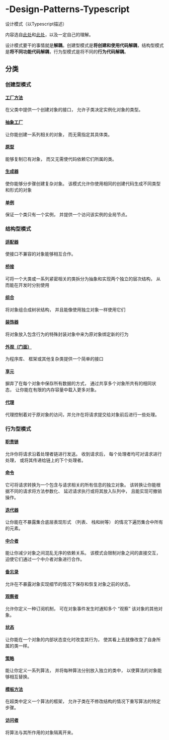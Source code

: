 # -Design-Patterns-Typescript

设计模式（以Typescript描述）

内容选自[此处](https://refactoringguru.cn/design-patterns/typescript)和[此处](https://github.com/fbeline/design-patterns-JS)，以及一定自己的理解。

设计模式要干的事情就是**解耦**。创建型模式是**将创建和使用代码解耦**，结构型模式是**将不同功能代码解耦**，行为型模式是将不同的**行为代码解耦**。

## 分类

### 创建型模式

#### [工厂方法](docs/description/factory/index.md)

在父类中提供一个创建对象的接口， 允许子类决定实例化对象的类型。

#### [抽象工厂](docs/description/abstract-factory/index.md)

让你能创建一系列相关的对象， 而无需指定其具体类。


#### [原型](docs/description/prototype/index.md)

能够复制已有对象， 而又无需使代码依赖它们所属的类。


#### [生成器](docs/description/builder/index.md)

使你能够分步骤创建复杂对象。 该模式允许你使用相同的创建代码生成不同类型和形式的对象

#### [单例](docs/description/singleton/index.md)

保证一个类只有一个实例， 并提供一个访问该实例的全局节点。


### 结构型模式

#### [适配器](docs/description/adapter/index.md)

使接口不兼容的对象能够相互合作。


#### [桥接](docs/description/bridge/index.md)

可将一个大类或一系列紧密相关的类拆分为抽象和实现两个独立的层次结构， 从而能在开发时分别使用

#### [组合](docs/description/composite/index.md)

将对象组合成树状结构， 并且能像使用独立对象一样使用它们

#### [装饰器](docs/description/decorator/index.md)

将对象放入包含行为的特殊封装对象中来为原对象绑定新的行为

#### [外观（门面）](docs/description/facade/index.md)

为程序库、 框架或其他复杂类提供一个简单的接口


#### [享元](docs/description/flyweight/index.md)

摒弃了在每个对象中保存所有数据的方式， 通过共享多个对象所共有的相同状态， 让你能在有限的内存容量中载入更多对象。


#### [代理](docs/description/proxy/index.md)

代理控制着对于原对象的访问，并允许在将请求提交给对象前后进行一些处理。

### 行为型模式


#### [职责链](docs/description/chain/index.md)

允许你将请求沿着处理者链进行发送。 收到请求后， 每个处理者均可对请求进行处理， 或将其传递给链上的下个处理者。

#### [命令](docs/description/command/index.md)

它可将请求转换为一个包含与请求相关的所有信息的独立对象。 该转换让你能根据不同的请求将方法参数化、 延迟请求执行或将其放入队列中， 且能实现可撤销操作。

#### [迭代器](docs/description/iterator/index.md)

让你能在不暴露集合底层表现形式 （列表、 栈和树等） 的情况下遍历集合中所有的元素。

#### [中介者](docs/description/mediator/index.md)

能让你减少对象之间混乱无序的依赖关系。 该模式会限制对象之间的直接交互， 迫使它们通过一个中介者对象进行合作。


#### [备忘录](docs/description/memento/index.md)

允许在不暴露对象实现细节的情况下保存和恢复对象之前的状态。


#### [观察者](docs/description/observer/index.md)

允许你定义一种订阅机制， 可在对象事件发生时通知多个 “观察” 该对象的其他对象。

#### [状态](docs/description/state/index.md)

让你能在一个对象的内部状态变化时改变其行为， 使其看上去就像改变了自身所属的类一样。

#### [策略](docs/description/strategy/index.md)

能让你定义一系列算法， 并将每种算法分别放入独立的类中， 以使算法的对象能够相互替换。

#### [模板方法](docs/description/template/index.md)

在超类中定义一个算法的框架， 允许子类在不修改结构的情况下重写算法的特定步骤。

#### [访问者](docs/description/visitor/index.md)

将算法与其所作用的对象隔离开来。